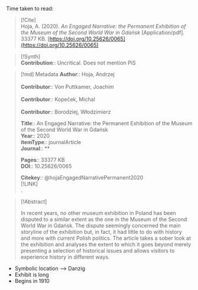 Time taken to read: 
> [!Cite]  
> Hoja, A. (2020). _An Engaged Narrative: the Permanent Exhibition of the Museum of the Second World War in Gdańsk_ [Application/pdf]. 33377 KB. [https://doi.org/10.25626/0065](https://doi.org/10.25626/0065)

> [!Synth]  
>**Contribution**:: Uncritical. Does not mention PiS

>[!md]  Metadata
> **Author**:: Hoja, Andrzej</br>  
> **Contributor**:: Von Puttkamer, Joachim</br>  
> **Contributor**:: Kopeček, Michal</br>  
> **Contributor**:: Borodziej, Włodzimierz</br>  
>    
> **Title**:: An Engaged Narrative: the Permanent Exhibition of the Museum of the Second World War in Gdańsk    
> **Year**:: 2020     
>**itemType**:: journalArticle    
>**Journal**:: **    
>    
>     
>    
>    
>     
> **Pages**:: 33377 KB    
>**DOI**:: 10.25626/0065    
>
> 
>    
> **Citekey**:: @hojaEngagedNarrativePermanent2020    
> [!LINK]   
>.

> [!Abstract]  
>  
> In recent years, no other museum exhibition in Poland has been disputed to a similar extent as the one in the Museum of the Second World War in Gdańsk. The dispute seemingly concerned the main storyline of the exhibition but, in fact, it had little to do with history and more with current Polish politics. The article takes a sober look at the exhibition and analyses the extent to which it goes beyond merely presenting a selection of historical issues and allows visitors to experience history in different ways.  
>>  

* Symbolic location --> Danzig 
* Exhibit is long
* Begins in 1910
